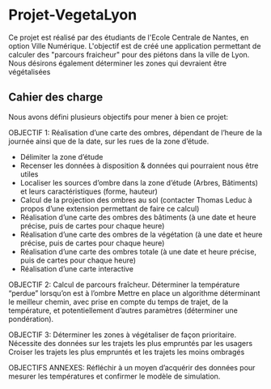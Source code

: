 # Projet-VegetaLyon
Ce projet est réalisé par des étudiants de l'Ecole Centrale de Nantes, en option Ville Numérique. L'objectif est de créé une application permettant de calculer des "parcours fraicheur" pour des piétons dans la ville de Lyon.
Nous désirons également déterminer les zones qui devraient être végétalisées 

## Cahier des charge

Nous avons défini plusieurs objectifs pour mener à bien ce projet:

OBJECTIF 1: Réalisation d’une carte des ombres, dépendant de l’heure de la journée ainsi que de la date, sur les rues de la zone d’étude.
- Délimiter la zone d’étude
- Recenser les données à disposition & données qui pourraient nous être utiles
- Localiser les sources d’ombre dans la zone d’étude (Arbres, Bâtiments) et leurs caractéristiques (forme, hauteur)
- Calcul de la projection des ombres au sol (contacter Thomas Leduc à propos d’une extension permettant de faire ce calcul)
- Réalisation d’une carte des ombres des bâtiments  (à une date et heure précise, puis de cartes pour chaque heure)
- Réalisation d’une carte des ombres de la végétation (à une date et heure précise, puis de cartes pour chaque heure)
- Réalisation d’une carte des ombres totale  (à une date et heure précise, puis de cartes pour chaque heure)
- Réalisation d’une carte interactive


OBJECTIF 2: Calcul de parcours fraîcheur.
Déterminer la température “perdue” lorsqu’on est à l’ombre
Mettre en place un algorithme déterminant le meilleur chemin, avec prise en compte du temps de trajet, de la température, et potentiellement d’autres paramètres (déterminer une pondération).


OBJECTIF 3: Déterminer les zones à végétaliser de façon prioritaire.
Nécessite des données sur les trajets les plus empruntés par les usagers
Croiser les trajets les plus empruntés et les trajets les moins ombragés


OBJECTIFS ANNEXES:
Réfléchir à un moyen d’acquérir des données pour mesurer les températures et confirmer le modèle de simulation.

